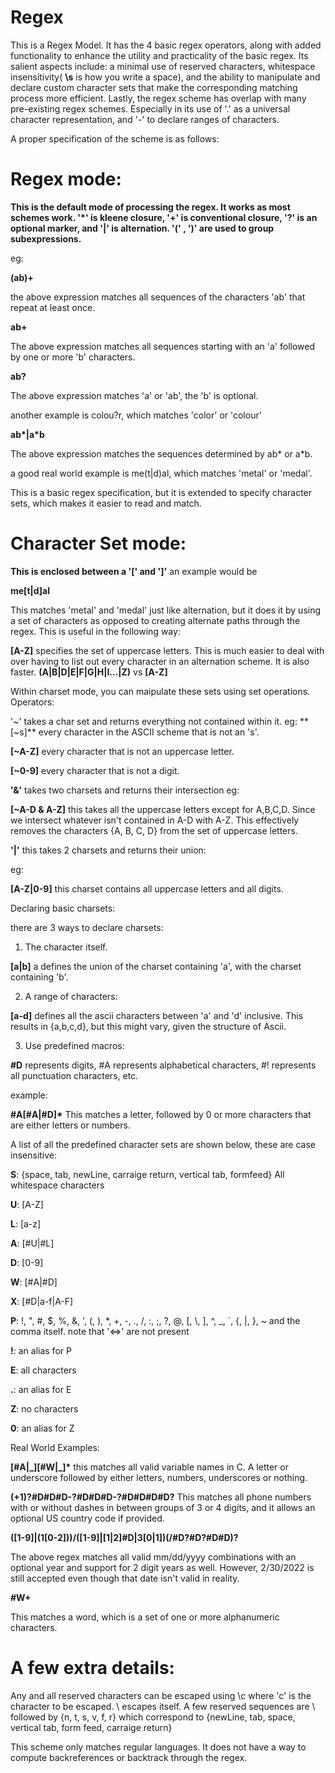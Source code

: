 # Regex

This is a Regex Model. It has the 4 basic regex operators, along with added functionality to enhance the utility and practicality of the basic regex. Its salient aspects include: a minimal use of reserved characters, whitespace insensitivity( **\\s** is how you write a space), and the ability to manipulate and declare custom character sets that make the corresponding matching process more efficient. Lastly, the regex scheme has overlap with many pre-existing regex schemes. Especially in its use of '.' as a universal character representation, and '-' to declare ranges of characters.

A proper specification of the scheme is as follows: 

# Regex mode: 
**This is the default mode of processing the regex. It works as most schemes work. '\*' is kleene closure, '+' is conventional closure, '?' is an optional marker, and '|' is alternation. '(' , ')' are used to group subexpressions.**

eg:

**(ab)+**

the above expression matches all sequences of the characters 'ab' that repeat at least once.

**ab+**

The above expression matches all sequences starting with an 'a' followed by one or more 'b' characters.

**ab?**

The above expression matches 'a' or 'ab', the 'b' is optional.

another example is colou?r, which matches 'color' or 'colour'

**ab\*|a\*b**

The above expression matches the sequences determined by ab\* or a\*b.

a good real world example is me(t|d)al, which matches 'metal' or 'medal'.

This is a basic regex specification, but it is extended to specify character sets, which makes it easier to read and match.

# Character Set mode: 
**This is enclosed between a '\[' and '\]'**
an example would be 

**me\[t|d\]al**

This matches 'metal' and 'medal' just like alternation, but it does it by using a set of characters as opposed to creating alternate paths through the regex. This is useful in the following way:

**\[A-Z\]** specifies the set of uppercase letters. This is much easier to deal with over having to list out every character in an alternation scheme. It is also faster.
**(A|B|D|E|F|G|H|I...|Z)** vs **\[A-Z\]**

Within charset mode, you can maipulate these sets using set operations.
Operators:

'~' takes a char set and returns everything not contained within it. 
eg:
**\[~s\]** every character in the ASCII scheme that is not an 's'.

**\[~A-Z\]** every character that is not an uppercase letter.

**\[~0-9\]** every character that is not a digit.

**'&'** takes two charsets and returns their intersection
eg:

**\[~A-D & A-Z\]** this takes all the uppercase letters except for A,B,C,D. Since we intersect whatever isn't contained in A-D with A-Z. This effectively removes the characters {A, B, C, D} from the set of uppercase letters.

**'|'** this takes 2 charsets and returns their union:

eg:

**\[A-Z|0-9\]** this charset contains all uppercase letters and all digits.

Declaring basic charsets:

there are 3 ways to declare charsets:

1) The character itself.

**\[a|b\]** a defines the union of the charset containing 'a', with the charset containing 'b'.

2) A range of characters:

**\[a-d\]** defines all the ascii characters between 'a' and 'd' inclusive. This results in {a,b,c,d}, but this might vary, given the structure of Ascii.

3) Use predefined macros:

**\#D** represents digits, #A represents alphabetical characters, #! represents all punctuation characters, etc.

example:

**\#A\[\#A|\#D\]\*** This matches a letter, followed by 0 or more characters that are either letters or numbers.

A list of all the predefined character sets are shown below, these are case insensitive:

**S**: {space, tab, newLine, carraige return, vertical tab, formfeed} All whitespace characters

**U**: \[A-Z\]

**L**: \[a-z\]

**A**: \[#U|#L\]

**D**: \[0-9\]

**W**: \[#A|#D\]

**X**: \[#D|a-f|A-F\]

**P**:  \!, \", \#, \$, \%, \&, ', (, ), \*, +, -, \., \/, :, ;, ?, @, \[, \\, \], ^, \_, \`, {, |, }, ~  and the comma itself.  note that '<=>' are not present

**!**: an alias for P

**E**: all characters

**.**: an alias for E

**Z**: no characters

**0**: an alias for Z

Real World Examples:

**\[\#A|\_\]\[\#W|\_\]\*** this matches all valid variable names in C. A letter or underscore followed by either letters, numbers, underscores or nothing.

**(+1)?\#D\#D\#D-?\#D\#D\#D-?\#D\#D\#D\#D?** This matches all phone numbers with or without dashes in between groups of 3 or 4 digits, and it allows an optional US country code if provided.

**(\[1-9\]|(1\[0-2\]))/(\[1-9\]|\[1|2\]#D|3\[0|1\])(/\#D?\#D?\#D\#D)?**

The above regex matches all valid mm/dd/yyyy combinations with an optional year and support for 2 digit years as well. However, 2/30/2022 is still accepted even though that date isn't valid in reality.

**\#W+**

This matches a word, which is a set of one or more alphanumeric characters.

# A few extra details: 

Any and all reserved characters can be escaped using \c where 'c' is the character to be escaped. \\ escapes itself. A few reserved sequences are \ followed by {n, t, s, v, f, r} which correspond to {newLine, tab, space, vertical tab, form feed, carraige return}

This scheme only matches regular languages. It does not have a way to compute backreferences or backtrack through the regex.
